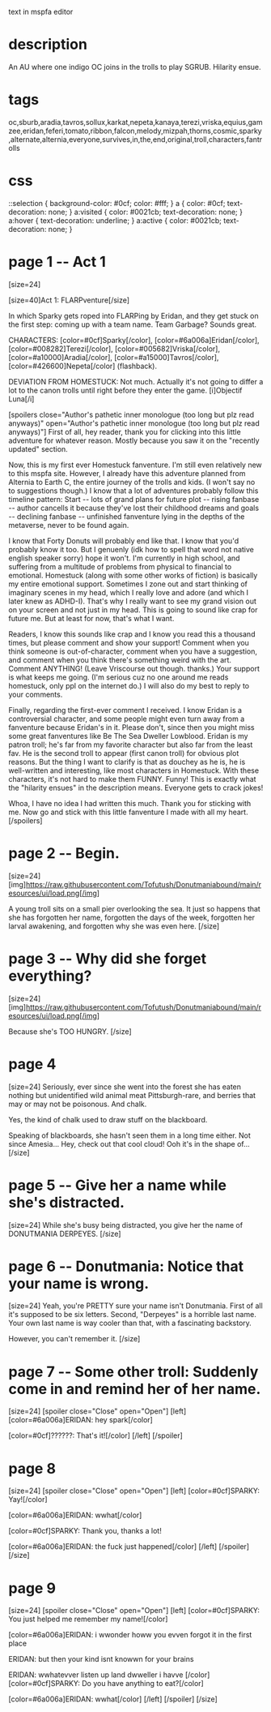text in mspfa editor

# description

An AU where one indigo OC joins in the trolls to play SGRUB. Hilarity ensue.

# tags

oc,sburb,aradia,tavros,sollux,karkat,nepeta,kanaya,terezi,vriska,equius,gamzee,eridan,feferi,tomato,ribbon,falcon,melody,mizpah,thorns,cosmic,sparky,alternate,alternia,everyone,survives,in,the,end,original,troll,characters,fantrolls

# css

::selection {
background-color: #0cf;
color: #fff;
}
a {
color: #0cf;
text-decoration: none;
}
a:visited {
color: #0021cb;
text-decoration: none;
}
a:hover {
text-decoration: underline;
}
a:active {
color: #0021cb;
text-decoration: none;
}

# page 1 -- Act 1

[size=24]

[size=40]Act 1: FLARPventure[/size]

In which Sparky gets roped into FLARPing by Eridan, and they get stuck on the first step: coming up with a team name.
Team Garbage? Sounds great.

CHARACTERS: [color=#0cf]Sparky[/color], [color=#6a006a]Eridan[/color], [color=#008282]Terezi[/color], [color=#005682]Vriska[/color], [color=#a10000]Aradia[/color], [color=#a15000]Tavros[/color], [color=#426600]Nepeta[/color] (flashback).

DEVIATION FROM HOMESTUCK: Not much. Actually it's not going to differ a lot to the canon trolls until right before they enter the game. [i]Objectif Luna[/i]

[spoilers close="Author's pathetic inner monologue (too long but plz read anyways)" open="Author's pathetic inner monologue (too long but plz read anyways)"]
First of all, hey reader, thank you for clicking into this little adventure for whatever reason. Mostly because you saw it on the "recently updated" section.

Now, this is my first ever Homestuck fanventure. I'm still even relatively new to this mspfa site. However, I already have this adventure planned from Alternia to Earth C, the entire journey of the trolls and kids. (I won't say no to suggestions though.) I know that a lot of adventures probably follow this timeline pattern: Start -- lots of grand plans for future plot -- rising fanbase -- author cancells it because they've lost their childhood dreams and goals -- declining fanbase -- unfinished fanventure lying in the depths of the metaverse, never to be found again.

I know that  Forty Donuts will probably end like that. I know that you'd probably know it too. But I genuenly (idk how to spell that word not native english speaker sorry) hope it won't. I'm currently in high school, and suffering from a multitude of problems from physical to financial to emotional. Homestuck (along with some other works of fiction) is basically my entire emotional support. Sometimes I zone out and start thinking of imaginary scenes in my head, which I really love and adore (and which I later knew as ADHD-I). That's why I really want to see my grand vision out on your screen and not just in my head. This is going to sound like crap for future me. But at least for now, that's what I want.

Readers, I know this sounds like crap and I know you read this a thousand times, but please comment and show your support! Comment when you think someone is out-of-character, comment when you have a suggestion, and comment when you think there's something weird with the art. Comment ANYTHING! (Leave Vriscourse out though. thanks.) Your support is what keeps me going. (I'm serious cuz no one around me reads homestuck, only ppl on the internet do.) I will also do my best to reply to your comments.

Finally, regarding the first-ever comment I received. I know Eridan is a controversial character, and some people might even turn away from a fanventure because Eridan's in it. Please don't, since then you might miss some great fanventures like Be The Sea Dweller Lowblood. Eridan is my patron troll; he's far from my favorite character but also far from the least fav. He is the second troll to appear (first canon troll) for obvious plot reasons. But the thing I want to clarify is that as douchey as he is, he is well-written and interesting, like most characters in Homestuck. With these characters, it's not hard to make them FUNNY. Funny! This is exactly what the "hilarity ensues" in the description means. Everyone gets to crack jokes!

Whoa, I have no idea I had written this much. Thank you for sticking with me. Now go and stick with this little fanventure I made with all my heart.
[/spoilers]

# page 2 -- Begin.

[size=24]
[img]https://raw.githubusercontent.com/Tofutush/Donutmaniabound/main/resources/ui/load.png[/img]

A young troll sits on a small pier overlooking the sea. It just so happens that she has forgotten her name, forgotten the days of the week, forgotten her larval awakening, and forgotten why she was even here.
[/size]

# page 3 -- Why did she forget everything?

[size=24]
[img]https://raw.githubusercontent.com/Tofutush/Donutmaniabound/main/resources/ui/load.png[/img]

Because she's TOO HUNGRY.
[/size]

# page 4

[size=24]
Seriously, ever since she went into the forest she has eaten nothing but unidentified wild animal meat Pittsburgh-rare, and berries that may or may not be poisonous. And chalk.

Yes, the kind of chalk used to draw stuff on the blackboard.

Speaking of blackboards, she hasn't seen them in a long time either. Not since Amesia... Hey, check out that cool cloud! Ooh it's in the shape of...
[/size]

# page 5 -- Give her a name while she's distracted.

[size=24]
While she's busy being distracted, you give her the name of DONUTMANIA DERPEYES.
[/size]

# page 6 -- Donutmania: Notice that your name is wrong.

[size=24]
Yeah, you're PRETTY sure your name isn't Donutmania. First of all it's supposed to be six letters. Second, "Derpeyes" is a horrible last name. Your own last name is way cooler than that, with a fascinating backstory.

However, you can't remember it.
[/size]

# page 7 -- Some other troll: Suddenly come in and remind her of her name.

[size=24]
[spoiler close="Close" open="Open"]
[left]
[color=#6a006a]ERIDAN: hey spark[/color]

[color=#0cf]??????: That's it![/color]
[/left]
[/spoiler]

# page 8

[size=24]
[spoiler close="Close" open="Open"]
[left]
[color=#0cf]SPARKY: Yay![/color]

[color=#6a006a]ERIDAN: wwhat[/color]

[color=#0cf]SPARKY: Thank you, thanks a lot!

[color=#6a006a]ERIDAN: the fuck just happened[/color]
[/left]
[/spoiler]
[/size]

# page 9

[size=24]
[spoiler close="Close" open="Open"]
[left]
[color=#0cf]SPARKY: You just helped me remember my name![/color]

[color=#6a006a]ERIDAN: i wwonder howw you evven forgot it in the first place

ERIDAN: but then your kind isnt knowwn for your brains

ERIDAN: wwhatevver listen up land dwweller i havve [/color][color=#0cf]SPARKY: Do you have anything to eat?[/color]

[color=#6a006a]ERIDAN: wwhat[/color]
[/left]
[/spoiler]
[/size]
